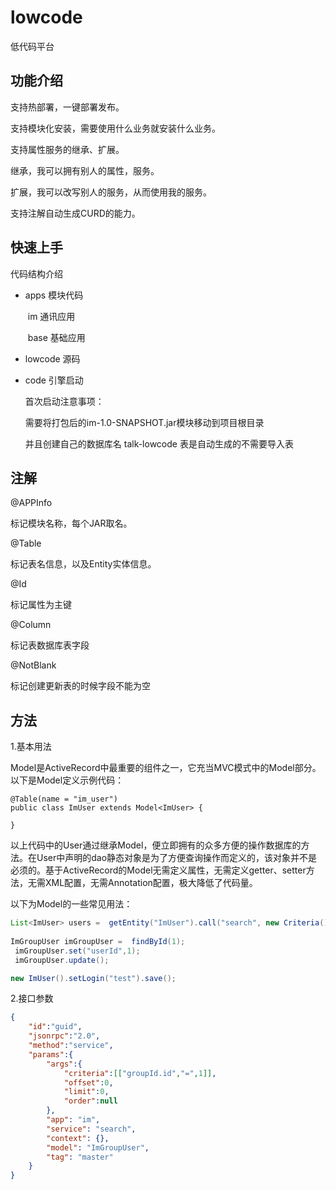 # lowcode

低代码平台

## 功能介绍

支持热部署，一键部署发布。

支持模块化安装，需要使用什么业务就安装什么业务。

支持属性服务的继承、扩展。

继承，我可以拥有别人的属性，服务。

扩展，我可以改写别人的服务，从而使用我的服务。

支持注解自动生成CURD的能力。

## 快速上手

代码结构介绍

- apps 模块代码

  ​		im 通讯应用

  ​		base 基础应用

- lowcode 源码

- code 引擎启动

  首次启动注意事项：

  需要将打包后的im-1.0-SNAPSHOT.jar模块移动到项目根目录

  并且创建自己的数据库名 talk-lowcode 表是自动生成的不需要导入表

## 注解

@APPInfo

标记模块名称，每个JAR取名。

@Table

标记表名信息，以及Entity实体信息。

@Id

标记属性为主键

@Column

标记表数据库表字段

@NotBlank

标记创建更新表的时候字段不能为空

## 方法

1.基本用法

  Model是ActiveRecord中最重要的组件之一，它充当MVC模式中的Model部分。以下是Model定义示例代码：

```    Model是ActiveRecord中最重要的组件之一，它充当MVC模式中的Model部分。以下是Model定义示例代码：
@Table(name = "im_user")
public class ImUser extends Model<ImUser> {

}
```

  以上代码中的User通过继承Model，便立即拥有的众多方便的操作数据库的方法。在User中声明的dao静态对象是为了方便查询操作而定义的，该对象并不是必须的。基于ActiveRecord的Model无需定义属性，无需定义getter、setter方法，无需XML配置，无需Annotation配置，极大降低了代码量。

  以下为Model的一些常见用法：

```java
List<ImUser> users =  getEntity("ImUser").call("search", new Criteria(), 0, 0, null);
     
ImGroupUser imGroupUser =  findById(1);
 imGroupUser.set("userId",1);
 imGroupUser.update();

new ImUser().setLogin("test").save();
```

2.接口参数

```json
{
    "id":"guid",
    "jsonrpc":"2.0",
    "method":"service",
    "params":{
        "args":{
            "criteria":[["groupId.id","=",1]],
            "offset":0,
            "limit":0,
            "order":null
        },
        "app": "im",
        "service": "search",
        "context": {},
        "model": "ImGroupUser",
        "tag": "master"
    }
}
```

